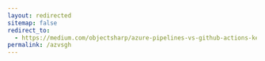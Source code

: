 ```yaml
---
layout: redirected
sitemap: false
redirect_to:
  - https://medium.com/objectsharp/azure-pipelines-vs-github-actions-key-differences-45390ab132ee
permalink: /azvsgh
---
```

